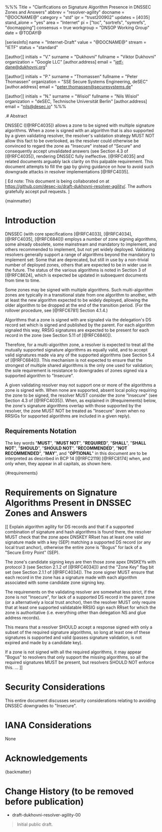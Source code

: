 %%%
Title = "Clarifications on Signature Algorithm Presence in DNSSEC Zones and Answers"
abbrev = "resolver-agility"
docname = "@DOCNAME@"
category = "std"
ipr = "trust200902"
updates = [4035]
stand_alone = "yes"
area = "Internet"
pi = ["toc", "sortrefs", "symrefs", "docmapping"]
consensus = true
workgroup = "DNSOP Working Group"
date = @TODAY@

[seriesInfo]
name = "Internet-Draft"
value = "@DOCNAME@"
stream = "IETF"
status = "standard"

[[author]]
initials = "V."
surname = "Dukhovni"
fullname = "Viktor Dukhovni"
organization = "Google LLC"
[author.address]
 email = "ietf-dane@dukhovni.org"

[[author]]
initials = "P."
surname = "Thomassen"
fullname = "Peter Thomassen"
organization = "SSE Secure Systems Engineering, deSEC"
[author.address]
 email = "peter.thomassen@securesystems.de"

[[author]]
initials = "N."
surname = "Wisiol"
fullname = "Nils Wisiol"
organization = "deSEC, Technische Universität Berlin"
[author.address]
 email = "nils@desec.io"
%%%


.# Abstract

DNSSEC ([@!RFC4035]) allows a zone to be signed with multiple signature
algorithms.
When a zone is signed with an algorithm that is also supported by a given
validating resolver, the resolver's validation strategy MUST NOT allow this
fact to be overlooked, as the resolver could otherwise be convinced to regard
the zone as "Insecure" instead of "Secure" and consequently accept unvalidated
answers (see Section 4.3 of [@!RFC4035]), rendering DNSSEC fully ineffective.
[@!RFC4035] and related documents arguably lack clarity on this palpable
requirement.
This document attempts to fill the gap by giving guidance on how to avoid such
downgrade attacks in resolver implementations [@!RFC4035].

[ Ed note: This document is being collaborated on at
<https://github.com/desec-io/draft-dukhovni-resolver-agility/>.
The authors gratefully accept pull requests. ]

{mainmatter}

# Introduction

DNSSEC (with core specifications [@!RFC4033], [@!RFC4034], [@!RFC4035],
[@!RFC6840]) employs a number of zone signing algorithms, some already obsolete,
some mainstream and mandatory to implement, and others recommended to implement,
but not yet widely deployed.
Validating resolvers generally support a range of algorithms beyond the
mandatory to implement set: Some that are deprecated, but still in use by a
non-trivial number of deployed zones, others that are expected to be in wider
use in the future.
The status of the various algorithms is noted in Section 3 of [@!RFC8624], which
is expected be updated in subsequent documents from time to time.

Some zones may be signed with multiple algorithms.  Such multi-algorithm zones
are typically in a transitional state from one algorithm to another, with at
least the new algorithm expected to be widely deployed, allowing the older
algorithm to be dropped at the end of the transition period.
(For the rollover procedure, see [@!RFC6781] Section 4.1.4.)

Algorithms that a zone is signed with are signaled via the delegation's DS
record set which is signed and published by the parent.
For each algorithm signaled this way, RRSIG signatures are expected to be
present for each record in the zone (see Section 5.11 of [@!RFC6840]).

Therefore, for a multi-algorithm zone, a resolver is expected to treat all the
mutually supported signature algorithms as equally valid, and to accept valid
signatures made via any of the supported algorithms (see Section 5.4 of
[@!RFC6840]).
This mechanism is not expected to ensure that the strongest of multiple shared
algorithms is the only one used for validation; the sole requirement is
resistance to downgrades of zones signed via a supported algorithm to
"Insecure".

A given validating resolver may not support one or more of the algorithms a zone
is signed with.
When none are supported, absent local policy requiring the zone to be signed,
the resolver MUST consider the zone "Insecure" (see Section 4.3 of [@!RFC4035]).
When, as explained in (#requirements) below, the zone's signature algorithms
overlap with those supported by the resolver, the zone MUST NOT be treated as
"Insecure" (even when no RRSIGs for supported algorithms are included in a given
reply).


## Requirements Notation

The key words "**MUST**", "**MUST NOT**", "**REQUIRED**",
"**SHALL**", "**SHALL NOT**", "**SHOULD**", "**SHOULD NOT**",
"**RECOMMENDED**", "**NOT RECOMMENDED**", "**MAY**", and
"**OPTIONAL**" in this document are to be interpreted as described in
BCP 14 [@!RFC2119] [@!RFC8174] when, and only when, they appear in all
capitals, as shown here.


{#requirements}
# Requirements on Signature Algorithms Present in DNSSEC Zones and Answers

[[ Explain algorithm agility for DS records and that if a supported combination
   of signature and hash algorithms is found there, the resolver MUST check that
   the zone apex DNSKEY RRset has at least one valid signature made with a key
   (SEP) matching a supported DS record (or any local trust anchor), otherwise the
   entire zone is "Bogus" for lack of a "Secure Entry Point" (SEP).

   The zone's candidate signing keys are then those zone apex DNSKEYs with
   protocol 3 (see Section 2.1.2 of [@!RFC4034])) and the "Zone Key" flag bit
   set (see Section 2.1.1 of [@!RFC4034]).  The zone signer MUST ensure that
   each record in the zone has a signature made with each algorithm associated
   with some candidate zone signing key.

   The requirements on the validating resolver are somewhat less strict, if the
   zone is not "Insecure", for lack of a supported DS record in the parent zone
   (or a alternatively a local trust anchor), then the resolver MUST only require
   that at least one supported validatable RRSIG sign each RRset for which the zone
   is authoritative (i.e. everything other than delegation NS and glue address
   records).

   This means that a resolver SHOULD accept a response signed with only a subset
   of the required signature algorithms, so long at least one of these signatures
   is supported and valid (passes signature validation, is not expired and made by
   a candidate key).

   If a zone is not signed with all the required algorithms, it may appear "Bogus"
   to resolvers that only support the missing algorithms, so all the required
   signatures MUST be present, but resolvers SHOULD NOT enforce this.
   ... ]]


# Security Considerations

This entire document discusses security considerations relating to avoiding
DNSSEC downgrades to "Insecure".

# IANA Considerations

None

# Acknowledgements


{backmatter}


# Change History (to be removed before publication)

* draft-dukhovni-resolver-agility-00

> Initial public draft.

